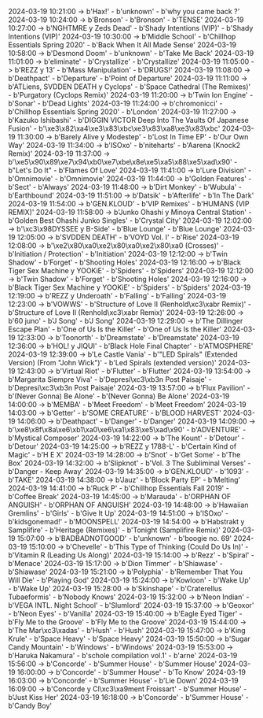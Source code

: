 2024-03-19 10:21:00 -> b'Hax!' - b'unknown' - b'why you came back ?'
2024-03-19 10:24:00 -> b'Bronson' - b'Bronson' - b'TENSE'
2024-03-19 10:27:00 -> b'NGHTMRE y Zeds Dead' - b'Shady Intentions (VIP)' - b'Shady Intentions (VIP)'
2024-03-19 10:30:00 -> b'Middle School' - b'Chillhop Essentials Spring 2020' - b'Back When It All Made Sense'
2024-03-19 10:58:00 -> b'Desmond Doom' - b'unknown' - b'Take Me Back'
2024-03-19 11:01:00 -> b'eliminate' - b'Crystallize' - b'Crystallize'
2024-03-19 11:05:00 -> b'REZZ y 13' - b'Mass Manipulation' - b'DRUGS!'
2024-03-19 11:08:00 -> b'Deathpact' - b'Departure' - b'Point of Departure'
2024-03-19 11:11:00 -> b'ATLiens, SVDDEN DEATH y Cyclops' - b'Space Cathedral (The Remixes)' - b'Purgatory (Cyclops Remix)'
2024-03-19 11:20:00 -> b'Twin Ion Engine' - b'Sonar' - b'Dead Lights'
2024-03-19 11:24:00 -> b'chromonicci' - b'Chillhop Essentials Spring 2020' - b'London'
2024-03-19 11:27:00 -> b'Kazuko Ishibashi' - b'DIGGIN VICTOR Deep Into The Vaults Of Japanese Fusion' - b'\xe3\x82\xa4\xe3\x83\xbc\xe3\x83\xa8\xe3\x83\xbc'
2024-03-19 11:30:00 -> b'Barely Alive y Modestep' - b'Lost In Time EP' - b'Our Own Way'
2024-03-19 11:34:00 -> b'ISOxo' - b'niteharts' - b'Aarena (Knock2 Remix)'
2024-03-19 11:37:00 -> b'\xe5\x90\x89\xe7\x94\xb0\xe7\xbe\x8e\xe5\xa5\x88\xe5\xad\x90' - b"Let's Do It" - b'Flames Of Love'
2024-03-19 11:41:00 -> b'Lure Division' - b'Omnimovie' - b'Omnimovie'
2024-03-19 11:44:00 -> b'Golden Features' - b'Sect' - b'Always'
2024-03-19 11:48:00 -> b'Dirt Monkey' - b'Wubula' - b'Earthbound'
2024-03-19 11:51:00 -> b'Datsik' - b'Afterlife' - b'In The Dark'
2024-03-19 11:54:00 -> b'GEN.KLOUD' - b'VIP Remixes' - b'HUMANS (VIP REMIX)'
2024-03-19 11:58:00 -> b'Junko Ohashi y Minoya Central Station' - b'Golden Best Ohashi Junko Singles' - b'Crystal City'
2024-03-19 12:02:00 -> b'\xc3\x98DYSSEE y B-Side' - b'Blue Lounge' - b'Blue Lounge'
2024-03-19 12:05:00 -> b'SVDDEN DEATH' - b'VOYD Vol. I' - b'Rise'
2024-03-19 12:08:00 -> b'\xe2\x80\xa0\xe2\x80\xa0\xe2\x80\xa0 (Crosses)' - b'Initiation / Protection' - b'Initiation'
2024-03-19 12:12:00 -> b'Twin Shadow' - b'Forget' - b'Shooting Holes'
2024-03-19 12:16:00 -> b'Black Tiger Sex Machine y YOOKiE' - b'Spiders' - b'Spiders'
2024-03-19 12:12:00 -> b'Twin Shadow' - b'Forget' - b'Shooting Holes'
2024-03-19 12:16:00 -> b'Black Tiger Sex Machine y YOOKiE' - b'Spiders' - b'Spiders'
2024-03-19 12:19:00 -> b'REZZ y Underoath' - b'Falling' - b'Falling'
2024-03-19 12:23:00 -> b'VOWWS' - b'Structure of Love II (Renhold\xc3\xabr Remix)' - b'Structure of Love II (Renhold\xc3\xabr Remix)'
2024-03-19 12:26:00 -> b'60 juno' - b'J Song' - b'J Song'
2024-03-19 12:29:00 -> b'The Dillinger Escape Plan' - b'One of Us Is the Killer' - b'One of Us Is the Killer'
2024-03-19 12:33:00 -> b'Toonorth' - b'Dreamstate' - b'Dreamstate'
2024-03-19 12:36:00 -> b'HOL! y JIQUI' - b'Black Hole Final Chapter' - b'ATMOSPHERE'
2024-03-19 12:39:00 -> b'Le Castle Vania' - b'"LED Spirals" (Extended Version) (From "John Wick")' - b'Led Spirals (extended version)'
2024-03-19 12:43:00 -> b'Virtual Riot' - b'Flutter' - b'Flutter'
2024-03-19 13:54:00 -> b'Margarita Siempre Viva' - b'Depresi\xc3\xb3n Post Paisaje' - b'Depresi\xc3\xb3n Post Paisaje'
2024-03-19 13:57:00 -> b'Flux Pavilion' - b'(Never Gonna) Be Alone' - b'(Never Gonna) Be Alone'
2024-03-19 14:00:00 -> b'MEMBA' - b'Meet Freedom' - b'Meet Freedom'
2024-03-19 14:03:00 -> b'Getter' - b'SOME CREATURE' - b'BLOOD HARVEST'
2024-03-19 14:06:00 -> b'Deathpact' - b'Danger' - b'Danger'
2024-03-19 14:09:00 -> b'\xe8\x8f\x8a\xe6\xb1\xa0\xe6\xa1\x83\xe5\xad\x90' - b'ADVENTURE' - b'Mystical Composer'
2024-03-19 14:22:00 -> b'The Kount' - b'Detour' - b'Detour'
2024-03-19 14:25:00 -> b'REZZ y 1788-L' - b'Certain Kind of Magic' - b'H E X'
2024-03-19 14:28:00 -> b'Snot' - b'Get Some' - b'The Box'
2024-03-19 14:32:00 -> b'Slipknot' - b'Vol. 3 The Subliminal Verses' - b'Danger - Keep Away'
2024-03-19 14:35:00 -> b'GEN.KLOUD' - b'1093' - b'TAKE'
2024-03-19 14:38:00 -> b'Jauz' - b'Block Party EP' - b'Melting'
2024-03-19 14:41:00 -> b'Ruck P' - b'Chillhop Essentials Fall 2019' - b'Coffee Break'
2024-03-19 14:45:00 -> b'Marauda' - b'ORPHAN OF ANGUISH' - b'ORPHAN OF ANGUISH'
2024-03-19 14:48:00 -> b'Hawaiian Gremlins' - b'Girls' - b'Give It Up'
2024-03-19 14:51:00 -> b'ISOxo' - b'kidsgonemad!' - b'MOONSPELL'
2024-03-19 14:54:00 -> b'Habstrakt y Samplifire' - b'Heritage (Remixes)' - b'Tonight (Samplifire Remix)'
2024-03-19 15:07:00 -> b'BADBADNOTGOOD' - b'unknown' - b'boogie no. 69'
2024-03-19 15:10:00 -> b'Chevelle' - b'This Type of Thinking (Could Do Us In)' - b'Vitamin R (Leading Us Along)'
2024-03-19 15:14:00 -> b'Rezz' - b'Spiral' - b'Menace'
2024-03-19 15:17:00 -> b'Dion Timmer' - b'Shiawase' - b'Shiawase'
2024-03-19 15:21:00 -> b'Polyphia' - b'Remember That You Will Die' - b'Playing God'
2024-03-19 15:24:00 -> b'Kowloon' - b'Wake Up' - b'Wake Up'
2024-03-19 15:28:00 -> b'Skinshape' - b'Craterellus Tubaeformis' - b'Nobody Knows'
2024-03-19 15:32:00 -> b'Neon Indian' - b'VEGA INTL. Night School' - b'Slumlord'
2024-03-19 15:37:00 -> b'Geoxor' - b'Neon Eyes' - b'Vanilla'
2024-03-19 15:40:00 -> b'Eagle Eyed Tiger' - b'Fly Me to the Groove' - b'Fly Me to the Groove'
2024-03-19 15:44:00 -> b'The Mar\xc3\xadas' - b'Hush' - b'Hush'
2024-03-19 15:47:00 -> b'King Krule' - b'Space Heavy' - b'Space Heavy'
2024-03-19 15:50:00 -> b'Sugar Candy Mountain' - b'Windows' - b'Windows'
2024-03-19 15:53:00 -> b'Haruka Nakamura' - b'schole compilation vol.1' - b'arne'
2024-03-19 15:56:00 -> b'Concorde' - b'Summer House' - b'Summer House'
2024-03-19 16:00:00 -> b'Concorde' - b'Summer House' - b'To Know'
2024-03-19 16:03:00 -> b'Concorde' - b'Summer House' - b'Lie Down'
2024-03-19 16:09:00 -> b'Concorde y Cl\xc3\xa9ment Froissart' - b'Summer House' - b'Just Kiss Her'
2024-03-19 16:18:00 -> b'Concorde' - b'Summer House' - b'Candy Boy'
